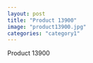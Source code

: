```yaml
---
layout: post
title: "Product 13900"
image: "product13900.jpg"
categories: "category1"
---
```

Product 13900
